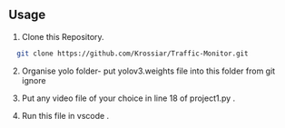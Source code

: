## <a name="Usage"></a>  Usage
1. Clone this Repository.
```bash
  git clone https://github.com/Krossiar/Traffic-Monitor.git
```
2. Organise yolo folder- put yolov3.weights file into this folder from git ignore

3. Put any video file of your choice in line 18 of project1.py .
4. Run this file in vscode .
